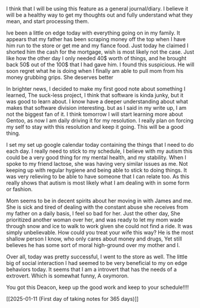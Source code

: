 I think that I will be using this feature as a general journal/diary. I believe it will be a healthy way to get my thoughts out and fully understand what they mean, and start processing them.

Ive been a little on edge today with everything going on in my family. It appears that my father has been scraping money off the top when I have him run to the store or get me and my fiance food. Just today he claimed I shorted him the cash for the mortgage, wish is most likely not the case. Just like how the other day I only needed 40$ worth of things, and he brought back 50$ out of the 100$ that I had gave him. I found this suspicious. He will soon regret what he is doing when I finally am able to pull mom from his money grubbing grips. She deserves better

In brighter news, I decided to make my first good note about something I learned, The suck-less project, I think that software is kinda junky, but it was good to learn about. I know have a deeper understanding about what makes that software division interesting. but as I said in my write up, I am not the biggest fan of it. I think tomorrow I will start learning more about Gentoo, as now I am daily driving it for my resolution. I really plan on forcing my self to stay with this resolution and keep it going. This will be a good thing.

I set my set up google calendar today containing the things that I need to do each day. I really need to stick to my schedule, I believe with my autism this could be a very good thing for my mental health, and my stability. When I spoke to my friend lactose, she was having very similar issues as me. Not keeping up with regular hygiene and being able to stick to doing things. It was very relieving to be able to have someone that I can relate too. As this really shows that autism is most likely what I am dealing with in some form or fashion.

Mom seems to be in decent spirits about her moving in with James and me. She is sick and tired of dealing with the constant abuse she receives from my father on a daily basis, I feel so bad for her. Just the other day, She prioritized another woman over her, and was ready to let my mom wade through snow and ice to walk to work given she could not find a ride. It was simply unbelievable. How could you treat your wife this way? He is the most shallow person I know, who only cares about money and drugs, Yet still believes he has some sort of moral high-ground over my mother and I. 

Over all, today was pretty successful, I went to the store as well. The little big of social interaction I had seemed to be very beneficial to my on edge behaviors today. It seems that I am a introvert that has the needs of a extrovert. Which is somewhat funny, A oxymoron.

You got this Deacon, keep up the good work and keep to your schedule!!!!

[[2025-01-11 (First day of taking notes for 365 days)]]
